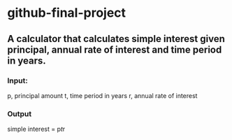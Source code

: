 # github-final-project

## A calculator that calculates simple interest given principal, annual rate of interest and time period in years.

### Input:
   p, principal amount
   t, time period in years
   r, annual rate of interest
### Output
   simple interest = p*t*r
